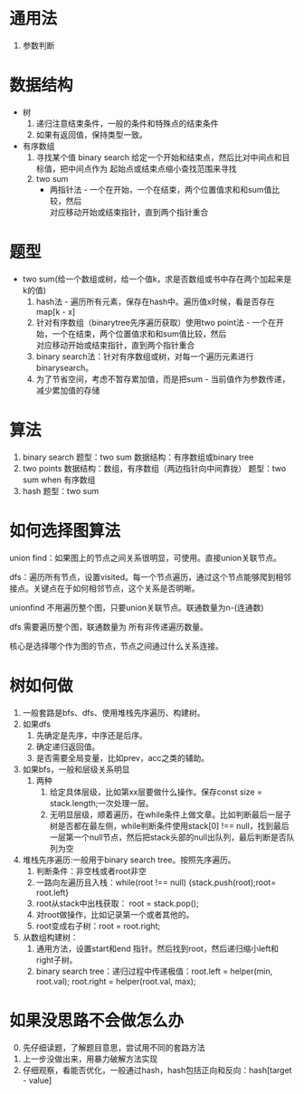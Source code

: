 # 通用法
1. 参数判断
# 数据结构
* 树
    1. 递归注意结束条件，一般的条件和特殊点的结束条件
    2. 如果有返回值，保持类型一致。
* 有序数组
    1. 寻找某个值
    binary search 给定一个开始和结束点，然后比对中间点和目标值，把中间点作为
    起始点或结束点缩小查找范围来寻找
    2. two sum
        - 两指针法 - 一个在开始，一个在结束，两个位置值求和和sum值比较，然后  
        对应移动开始或结束指针，直到两个指针重合

# 题型
* two sum(给一个数组或树，给一个值k，求是否数组或书中存在两个加起来是k的值)
    1. hash法 - 遍历所有元素，保存在hash中。遍历值x时候，看是否存在map[k - x]
    2. 针对有序数组（binarytree先序遍历获取）使用two point法 - 一个在开始，一个在结束，两个位置值求和和sum值比较，然后  
        对应移动开始或结束指针，直到两个指针重合
    3. binary search法：针对有序数组或树，对每一个遍历元素进行binarysearch。
    4. 为了节省空间，考虑不暂存累加值，而是把sum - 当前值作为参数传递，减少累加值的存储
# 算法
1. binary search
    题型：two sum
    数据结构：有序数组或binary tree
2. two points
    数据结构：数组，有序数组（两边指针向中间靠拢）
    题型：two sum when 有序数组
3. hash
    题型：two sum

# 如何选择图算法
union find：如果图上的节点之间关系很明显，可使用。直接union关联节点。

dfs：遍历所有节点，设置visited。每一个节点遍历，通过这个节点能够爬到相邻接点。关键点在于如何相邻节点，这个关系是否明晰。

unionfind 不用遍历整个图，只要union关联节点。联通数量为n-(连通数)

dfs 需要遍历整个图，联通数量为 所有非传递遍历数量。

核心是选择哪个作为图的节点，节点之间通过什么关系连接。

# 树如何做
1. 一般套路是bfs、dfs、使用堆栈先序遍历、构建树。
2. 如果dfs
    1. 先确定是先序，中序还是后序。
    2. 确定递归返回值。
    3. 是否需要全局变量，比如prev，acc之类的辅助。
3. 如果bfs，一般和层级关系明显
    1. 两种
        1. 给定具体层级，比如第xx层要做什么操作。保存const size = stack.length;一次处理一层。
        2. 无明显层级，顺着遍历，在while条件上做文章。比如判断最后一层子树是否都在最左侧，while判断条件使用stack[0] !== null，找到最后一层第一个null节点，然后把stack头部的null出队列，最后判断是否队列为空
4. 堆栈先序遍历:一般用于binary search tree。按照先序遍历。
    1. 判断条件：非空栈或者root非空
    2. 一路向左遍历且入栈：while(root !== null) {stack.push(root);root= root.left}
    3. root从stack中出栈获取： root = stack.pop();
    4. 对root做操作，比如记录第一个或者其他的。
    5. root变成右子树：root = root.right;
5. 从数组构建树：
    1. 通用方法，设置start和end 指针。然后找到root，然后递归缩小left和right子树。
    2. binary search tree：递归过程中传递极值：root.left = helper(min, root.val); root.right = helper(root.val, max);
# 如果没思路不会做怎么办
0. 先仔细读题，了解题目意思，尝试用不同的套路方法
1. 上一步没做出来，用暴力破解方法实现
2. 仔细观察，看能否优化，一般通过hash，hash包括正向和反向：hash[target - value]
